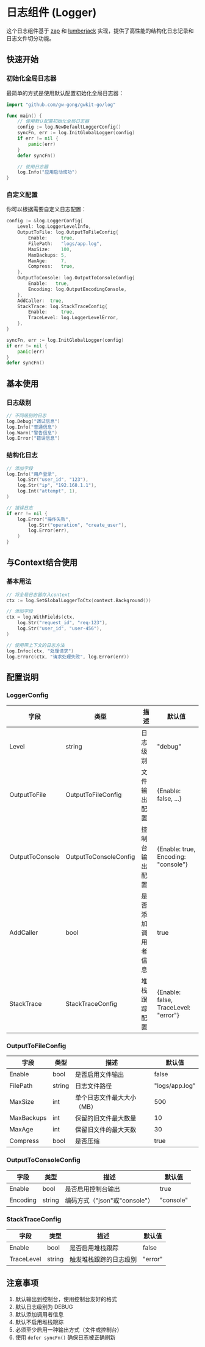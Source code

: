 # 日志组件 (Logger)

这个日志组件基于 [zap](https://github.com/uber-go/zap) 和 [lumberjack](https://github.com/natefinch/lumberjack) 实现，提供了高性能的结构化日志记录和日志文件切分功能。

## 快速开始

### 初始化全局日志器

最简单的方式是使用默认配置初始化全局日志器：

```go
import "github.com/gw-gong/gwkit-go/log"

func main() {
    // 使用默认配置初始化全局日志器
    config := log.NewDefaultLoggerConfig()
    syncFn, err := log.InitGlobalLogger(config)
    if err != nil {
        panic(err)
    }
    defer syncFn()

    // 使用日志器
    log.Info("应用启动成功")
}
```

### 自定义配置

你可以根据需要自定义日志配置：

```go
config := &log.LoggerConfig{
    Level: log.LoggerLevelInfo,
    OutputToFile: log.OutputToFileConfig{
        Enable:     true,
        FilePath:   "logs/app.log",
        MaxSize:    100,
        MaxBackups: 5,
        MaxAge:     7,
        Compress:   true,
    },
    OutputToConsole: log.OutputToConsoleConfig{
        Enable:   true,
        Encoding: log.OutputEncodingConsole,
    },
    AddCaller:  true,
    StackTrace: log.StackTraceConfig{
        Enable:     true,
        TraceLevel: log.LoggerLevelError,
    },
}

syncFn, err := log.InitGlobalLogger(config)
if err != nil {
    panic(err)
}
defer syncFn()
```

## 基本使用

### 日志级别

```go
// 不同级别的日志
log.Debug("调试信息")
log.Info("普通信息")
log.Warn("警告信息")
log.Error("错误信息")
```

### 结构化日志

```go
// 添加字段
log.Info("用户登录",
    log.Str("user_id", "123"),
    log.Str("ip", "192.168.1.1"),
    log.Int("attempt", 1),
)

// 错误日志
if err != nil {
    log.Error("操作失败",
        log.Str("operation", "create_user"),
        log.Error(err),
    )
}
```

## 与Context结合使用

### 基本用法

```go
// 将全局日志器存入context
ctx := log.SetGlobalLoggerToCtx(context.Background())

// 添加字段
ctx = log.WithFields(ctx, 
    log.Str("request_id", "req-123"),
    log.Str("user_id", "user-456"),
)

// 使用带上下文的日志方法
log.Infoc(ctx, "处理请求")
log.Errorc(ctx, "请求处理失败", log.Error(err))
```

## 配置说明

### LoggerConfig

| 字段            | 类型                  | 描述               | 默认值                               |
| --------------- | --------------------- | ------------------ | ------------------------------------ |
| Level           | string                | 日志级别           | "debug"                              |
| OutputToFile    | OutputToFileConfig    | 文件输出配置       | {Enable: false, ...}                 |
| OutputToConsole | OutputToConsoleConfig | 控制台输出配置     | {Enable: true, Encoding: "console"}  |
| AddCaller       | bool                  | 是否添加调用者信息 | true                                 |
| StackTrace      | StackTraceConfig      | 堆栈跟踪配置       | {Enable: false, TraceLevel: "error"} |

### OutputToFileConfig

| 字段       | 类型   | 描述                       | 默认值         |
| ---------- | ------ | -------------------------- | -------------- |
| Enable     | bool   | 是否启用文件输出           | false          |
| FilePath   | string | 日志文件路径               | "logs/app.log" |
| MaxSize    | int    | 单个日志文件最大大小（MB） | 500            |
| MaxBackups | int    | 保留的旧文件最大数量       | 10             |
| MaxAge     | int    | 保留旧文件的最大天数       | 30             |
| Compress   | bool   | 是否压缩                   | true           |

### OutputToConsoleConfig

| 字段     | 类型   | 描述                          | 默认值    |
| -------- | ------ | ----------------------------- | --------- |
| Enable   | bool   | 是否启用控制台输出            | true      |
| Encoding | string | 编码方式（"json"或"console"） | "console" |

### StackTraceConfig

| 字段       | 类型   | 描述                   | 默认值  |
| ---------- | ------ | ---------------------- | ------- |
| Enable     | bool   | 是否启用堆栈跟踪       | false   |
| TraceLevel | string | 触发堆栈跟踪的日志级别 | "error" |

## 注意事项

1. 默认输出到控制台，使用控制台友好的格式
2. 默认日志级别为 DEBUG
3. 默认添加调用者信息
4. 默认不启用堆栈跟踪
5. 必须至少启用一种输出方式（文件或控制台）
6. 使用 `defer syncFn()` 确保日志被正确刷新
